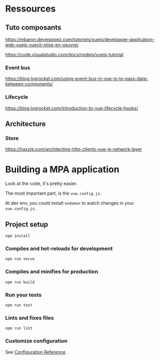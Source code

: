 # Ressources
## Tuto composants
https://mbaron.developpez.com/tutoriels/vuejs/developper-application-web-vuejs-vuecli-mise-en-oeuvre/

https://code.visualstudio.com/docs/nodejs/vuejs-tutorial

### Event bus
https://blog.logrocket.com/using-event-bus-in-vue-js-to-pass-data-between-components/

### Lifecycle
https://blog.logrocket.com/introduction-to-vue-lifecycle-hooks/


## Architecture
### Store
https://haxzie.com/architecting-http-clients-vue-js-network-layer 

# Building a MPA application

Look at the code, it's pretty easier.

The most important part, is the `vue.config.js`.

At dev env, you could install `nodemon` to watch changes in your `vue.config.js`.

## Project setup

```
npm install
```

### Compiles and hot-reloads for development

```
npm run serve
```

### Compiles and minifies for production

```
npm run build
```

### Run your tests

```
npm run test
```

### Lints and fixes files

```
npm run lint
```

### Customize configuration

See [Configuration Reference](https://cli.vuejs.org/config/).

